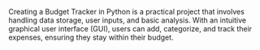 Creating a Budget Tracker in Python is a practical project that involves handling data storage, user inputs, and basic analysis. With an intuitive graphical user interface (GUI), users can add, categorize, and track their expenses, ensuring they stay within their budget.
